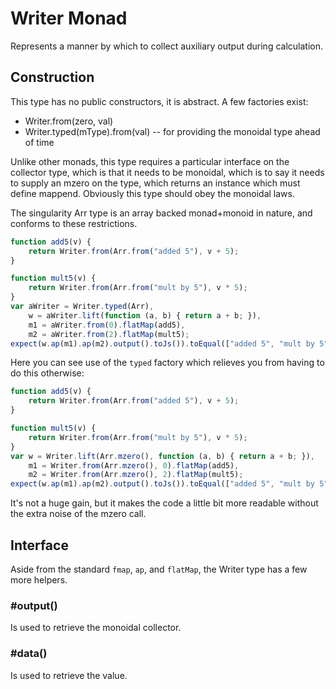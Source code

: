 # Writer Monad
Represents a manner by which to collect auxiliary output during calculation.

## Construction
This type has no public constructors, it is abstract.  A few factories exist:

* Writer.from(zero, val)
* Writer.typed(mType).from(val) -- for providing the monoidal type ahead of time

Unlike other monads, this type requires a particular interface on the collector type, which is that it needs to be
monoidal, which is to say it needs to supply an mzero on the type, which returns an instance which must define mappend.
Obviously this type should obey the monoidal laws.

The singularity Arr type is an array backed monad+monoid in nature, and conforms to these restrictions.

```javascript
function add5(v) {
    return Writer.from(Arr.from("added 5"), v + 5);
}

function mult5(v) {
    return Writer.from(Arr.from("mult by 5"), v * 5);
}
var aWriter = Writer.typed(Arr),
    w = aWriter.lift(function (a, b) { return a + b; }),
    m1 = aWriter.from(0).flatMap(add5),
    m2 = aWriter.from(2).flatMap(mult5);
expect(w.ap(m1).ap(m2).output().toJs()).toEqual(["added 5", "mult by 5"]);
```

Here you can see use of the ```typed``` factory which relieves you from having to do this otherwise:

```javascript
function add5(v) {
    return Writer.from(Arr.from("added 5"), v + 5);
}

function mult5(v) {
    return Writer.from(Arr.from("mult by 5"), v * 5);
}
var w = Writer.lift(Arr.mzero(), function (a, b) { return a + b; }),
    m1 = Writer.from(Arr.mzero(), 0).flatMap(add5),
    m2 = Writer.from(Arr.mzero(), 2).flatMap(mult5);
expect(w.ap(m1).ap(m2).output().toJs()).toEqual(["added 5", "mult by 5"]);
```

It's not a huge gain, but it makes the code a little bit more readable without the extra noise of the mzero call.

## Interface
Aside from the standard ```fmap```, ```ap```, and ```flatMap```, the Writer type has a few more helpers.

### #output()
Is used to retrieve the monoidal collector.

### #data()
Is used to retrieve the value.
